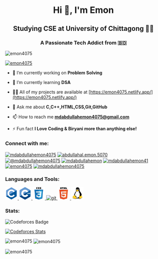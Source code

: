 
<h1 align="center">Hi 👋, I'm Emon</h1>
<h2 align="center">Studying CSE at University of Chittagong 👨‍💻</h2>
<h3 align="center">A Passionate Tech Addict from 🇧🇩</h3>

<p align="left"> <img src="https://komarev.com/ghpvc/?username=emon4075&label=Profile%20views&color=0e75b6&style=flat" alt="emon4075" /> </p>

<p align="left"> <a href="https://github.com/ryo-ma/github-profile-trophy"><img src="https://github-profile-trophy.vercel.app/?username=emon4075" alt="emon4075" /></a> </p>

- 🔭 I’m currently working on **Problem Solving**

- 🌱 I’m currently learning **DSA**

- 👨‍💻 All of my projects are available at [https://emon4075.netlify.app/](https://emon4075.netlify.app/)

- 💬 Ask me about **C,C++,HTML,CSS,Git,GitHub**

- 📫 How to reach me **mdabdullahemon4075@gmail.com**

- ⚡ Fun fact **I Love Coding & Biryani more than anything else!**

<h3 align="left">Connect with me:</h3>
<p align="left">
<a href="https://linkedin.com/in/mdabdullahemon4075" target="blank"><img align="center" src="https://raw.githubusercontent.com/rahuldkjain/github-profile-readme-generator/master/src/images/icons/Social/linked-in-alt.svg" alt="mdabdullahemon4075" height="30" width="40" /></a>
<a href="https://fb.com/abdullahal.emon.5070" target="blank"><img align="center" src="https://raw.githubusercontent.com/rahuldkjain/github-profile-readme-generator/master/src/images/icons/Social/facebook.svg" alt="abdullahal.emon.5070" height="30" width="40" /></a>
<a href="https://medium.com/@mdabdullahemon4075" target="blank"><img align="center" src="https://raw.githubusercontent.com/rahuldkjain/github-profile-readme-generator/master/src/images/icons/Social/medium.svg" alt="@mdabdullahemon4075" height="30" width="40" /></a>
<a href="https://www.codechef.com/users/mdabdullahemon" target="blank"><img align="center" src="https://cdn.jsdelivr.net/npm/simple-icons@3.1.0/icons/codechef.svg" alt="mdabdullahemon" height="30" width="40" /></a>
<a href="https://www.hackerrank.com/mdabdullahemon41" target="blank"><img align="center" src="https://raw.githubusercontent.com/rahuldkjain/github-profile-readme-generator/master/src/images/icons/Social/hackerrank.svg" alt="mdabdullahemon41" height="30" width="40" /></a>
<a href="https://codeforces.com/profile/emon4075" target="blank"><img align="center" src="https://raw.githubusercontent.com/rahuldkjain/github-profile-readme-generator/master/src/images/icons/Social/codeforces.svg" alt="emon4075" height="30" width="40" /></a>
<a href="https://www.leetcode.com/mdabdullahemon4075" target="blank"><img align="center" src="https://raw.githubusercontent.com/rahuldkjain/github-profile-readme-generator/master/src/images/icons/Social/leet-code.svg" alt="mdabdullahemon4075" height="30" width="40" /></a>
</p>

<h3 align="left">Languages and Tools:</h3>
<p align="left"> <a href="https://www.cprogramming.com/" target="_blank" rel="noreferrer"> <img src="https://raw.githubusercontent.com/devicons/devicon/master/icons/c/c-original.svg" alt="c" width="40" height="40"/> </a> <a href="https://www.w3schools.com/cpp/" target="_blank" rel="noreferrer"> <img src="https://raw.githubusercontent.com/devicons/devicon/master/icons/cplusplus/cplusplus-original.svg" alt="cplusplus" width="40" height="40"/> </a> <a href="https://www.w3schools.com/css/" target="_blank" rel="noreferrer"> <img src="https://raw.githubusercontent.com/devicons/devicon/master/icons/css3/css3-original-wordmark.svg" alt="css3" width="40" height="40"/> </a> <a href="https://git-scm.com/" target="_blank" rel="noreferrer"> <img src="https://www.vectorlogo.zone/logos/git-scm/git-scm-icon.svg" alt="git" width="40" height="40"/> </a> <a href="https://www.w3.org/html/" target="_blank" rel="noreferrer"> <img src="https://raw.githubusercontent.com/devicons/devicon/master/icons/html5/html5-original-wordmark.svg" alt="html5" width="40" height="40"/> </a> <a href="https://www.linux.org/" target="_blank" rel="noreferrer"> <img src="https://raw.githubusercontent.com/devicons/devicon/master/icons/linux/linux-original.svg" alt="linux" width="40" height="40"/> </a> </p>

<h3 align="left">Stats:</h3>

![Codeforces Badge](https://codeforces-readme-stats.vercel.app/api/badge?username=emon4075)

[![Codeforces Stats](https://codeforces-readme-stats.vercel.app/api/card?username=emon4075)](https://codeforces.com/profile/emon4075)
<p><img align="left" src="https://github-readme-stats.vercel.app/api/top-langs?username=emon4075&show_icons=true&locale=en&layout=compact" alt="emon4075" /></p>

<p>&nbsp;<img align="center" src="https://github-readme-stats.vercel.app/api?username=emon4075&show_icons=true&locale=en" alt="emon4075" /></p>

<p><img align="center" src="https://github-readme-streak-stats.herokuapp.com/?user=emon4075&" alt="emon4075" /></p>

